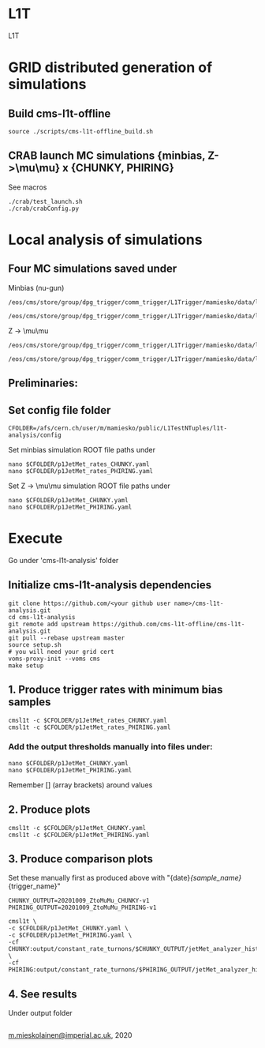 # L1T
L1T


# GRID distributed generation of simulations

## Build cms-l1t-offline
```
source ./scripts/cms-l1t-offline_build.sh
```

## CRAB launch MC simulations {minbias, Z->\mu\mu} x {CHUNKY, PHIRING}

See macros
```
./crab/test_launch.sh
./crab/crabConfig.py
```


# Local analysis of simulations



## Four MC simulations saved under

Minbias (nu-gun)
```
/eos/cms/store/group/dpg_trigger/comm_trigger/L1Trigger/mamiesko/data/l1NTuple_algo_CHUNKY_mc_Nu/crab_projects/crab_mc_l1NTuple_algo_CHUNKY_mc_Nu/results/L1Ntuple_*.root

/eos/cms/store/group/dpg_trigger/comm_trigger/L1Trigger/mamiesko/data/l1NTuple_algo_PHIRING_mc_Nu/crab_projects/crab_mc_l1NTuple_algo_PHIRING_mc_Nu/results/L1Ntuple_*.root
```

Z -> \mu\mu
```
/eos/cms/store/group/dpg_trigger/comm_trigger/L1Trigger/mamiesko/data/l1NTuple_algo_CHUNKY_mc_ZtoMuMu/crab_projects/crab_mc_l1NTuple_algo_CHUNKY_mc_ZtoMuMu/results/L1Ntuple_*.root

/eos/cms/store/group/dpg_trigger/comm_trigger/L1Trigger/mamiesko/data/l1NTuple_algo_PHIRING_mc_ZtoMuMu/crab_projects/crab_mc_l1NTuple_algo_PHIRING_mc_ZtoMuMu/results/L1Ntuple_*.root
```


## Preliminaries:

## Set config file folder
```
CFOLDER=/afs/cern.ch/user/m/mamiesko/public/L1TestNTuples/l1t-analysis/config
```

Set minbias simulation ROOT file paths under
```
nano $CFOLDER/p1JetMet_rates_CHUNKY.yaml
nano $CFOLDER/p1JetMet_rates_PHIRING.yaml
```

Set Z -> \mu\mu simulation ROOT file paths under
```
nano $CFOLDER/p1JetMet_CHUNKY.yaml
nano $CFOLDER/p1JetMet_PHIRING.yaml
```


# Execute

Go under 'cms-l1t-analysis' folder


## Initialize cms-l1t-analysis dependencies
```
git clone https://github.com/<your github user name>/cms-l1t-analysis.git
cd cms-l1t-analysis
git remote add upstream https://github.com/cms-l1t-offline/cms-l1t-analysis.git
git pull --rebase upstream master
source setup.sh
# you will need your grid cert
voms-proxy-init --voms cms
make setup
```


## 1. Produce trigger rates with minimum bias samples
```
cmsl1t -c $CFOLDER/p1JetMet_rates_CHUNKY.yaml
cmsl1t -c $CFOLDER/p1JetMet_rates_PHIRING.yaml
```

### Add the output thresholds manually into files under:
```
nano $CFOLDER/p1JetMet_CHUNKY.yaml
nano $CFOLDER/p1JetMet_PHIRING.yaml
```
Remember [] (array brackets) around values


## 2. Produce plots
```
cmsl1t -c $CFOLDER/p1JetMet_CHUNKY.yaml
cmsl1t -c $CFOLDER/p1JetMet_PHIRING.yaml
```


## 3. Produce comparison plots

Set these manually first as produced above with "{date}_{sample_name}_{trigger_name}"
```
CHUNKY_OUTPUT=20201009_ZtoMuMu_CHUNKY-v1
PHIRING_OUTPUT=20201009_ZtoMuMu_PHIRING-v1
```

```
cmsl1t \
-c $CFOLDER/p1JetMet_CHUNKY.yaml \
-c $CFOLDER/p1JetMet_PHIRING.yaml \
-cf CHUNKY:output/constant_rate_turnons/$CHUNKY_OUTPUT/jetMet_analyzer_histograms.root \
-cf PHIRING:output/constant_rate_turnons/$PHIRING_OUTPUT/jetMet_analyzer_histograms.root
```

## 4. See results

Under output folder
```

```


m.mieskolainen@imperial.ac.uk, 2020
